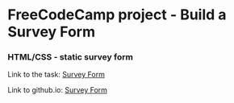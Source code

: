 # FreeCodeCamp project - Build a Survey Form

### HTML/CSS - static survey form 

Link to the task: [Survey Form](https://www.freecodecamp.org/learn/responsive-web-design/responsive-web-design-projects/build-a-survey-form)

Link to github.io: [Survey Form](https://mikhailspirin.github.io/fcc-survey-form/)
